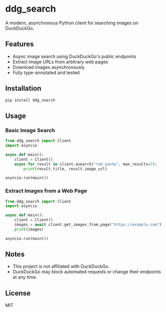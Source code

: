 # ddg_search

A modern, asynchronous Python client for searching images on DuckDuckGo.

## Features
- Async image search using DuckDuckGo's public endpoints
- Extract image URLs from arbitrary web pages
- Download images asynchronously
- Fully type-annotated and tested

## Installation
```bash
pip install ddg_search
```

## Usage

### Basic Image Search
```python
from ddg_search import Client
import asyncio

async def main():
    client = Client()
    async for result in client.asearch("red panda", max_results=5):
        print(result.title, result.image_url)

asyncio.run(main())
```

### Extract Images from a Web Page
```python
from ddg_search import Client
import asyncio

async def main():
    client = Client()
    images = await client.get_images_from_page("https://example.com")
    print(images)

asyncio.run(main())
```
## Notes
- This project is not affiliated with DuckDuckGo.
- DuckDuckGo may block automated requests or change their endpoints at any time.

## License
MIT
